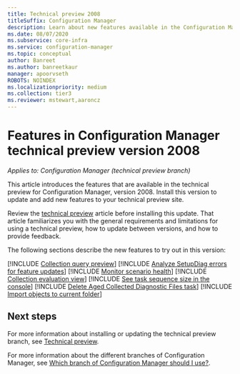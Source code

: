 ```yaml
---
title: Technical preview 2008
titleSuffix: Configuration Manager
description: Learn about new features available in the Configuration Manager technical preview branch version 2008.
ms.date: 08/07/2020
ms.subservice: core-infra
ms.service: configuration-manager
ms.topic: conceptual
author: Banreet
ms.author: banreetkaur
manager: apoorvseth
ROBOTS: NOINDEX
ms.localizationpriority: medium
ms.collection: tier3
ms.reviewer: mstewart,aaroncz 
---
```


# Features in Configuration Manager technical preview version 2008

*Applies to: Configuration Manager (technical preview branch)*

This article introduces the features that are available in the technical preview for Configuration Manager, version 2008. Install this version to update and add new features to your technical preview site.

Review the [technical preview](../technical-preview.md) article before installing this update. That article familiarizes you with the general requirements and limitations for using a technical preview, how to update between versions, and how to provide feedback.

The following sections describe the new features to try out in this version:

<!-- [!INCLUDE [Example feature name](includes/2008/1234567.md)] -->

[!INCLUDE [Collection query preview](includes/2008/7380401.md)]
[!INCLUDE [Analyze SetupDiag errors for feature updates](includes/2008/4385028.md)]
[!INCLUDE [Monitor scenario health](includes/2008/7699463.md)]
[!INCLUDE [Collection evaluation view](includes/2008/6251274.md)]
[!INCLUDE [See task sequence size in the console](includes/2008/7645732.md)]
[!INCLUDE [Delete Aged Collected Diagnostic Files task](includes/2008/6503308.md)]
[!INCLUDE [Import objects to current folder](includes/2008/6601203.md)]

<!--
## General known issues

[!INCLUDE [Azure AD authentication doesn't work](includes/2008/known-issue-7569264.md)]
-->

## Next steps

For more information about installing or updating the technical preview branch, see [Technical preview](../technical-preview.md).

For more information about the different branches of Configuration Manager, see [Which branch of Configuration Manager should I use?](../../understand/which-branch-should-i-use.md).
